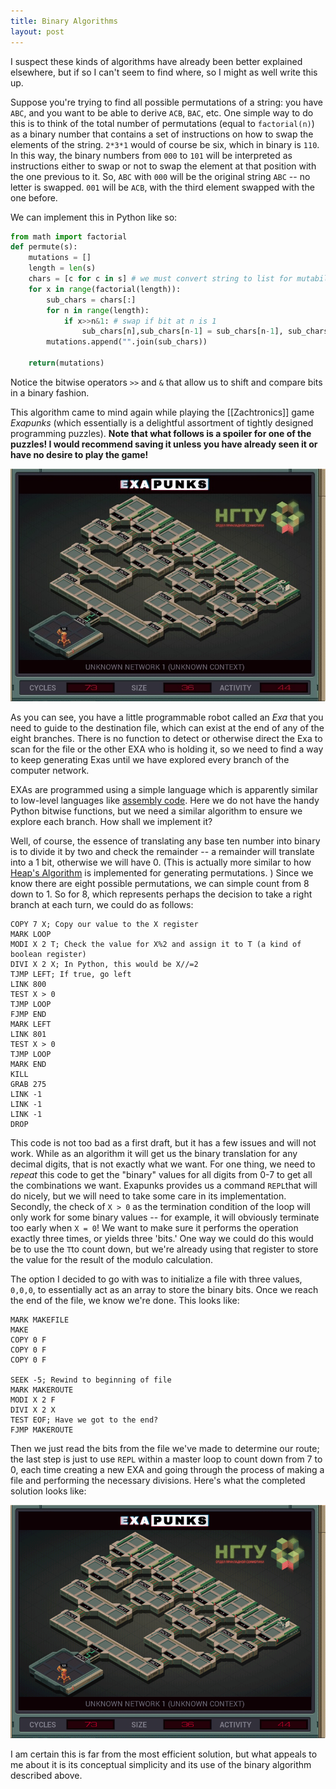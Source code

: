```yaml
---
title: Binary Algorithms
layout: post
---
```



I suspect these kinds of algorithms have already been better explained elsewhere, but if so I can't seem to find where, so I might as well write this up.

Suppose you're trying to find all possible permutations of a string: you have `ABC`, and you want to be able to derive `ACB`, `BAC`, etc. One simple way to do this is to think of the total number of permutations (equal to `factorial(n)`) as a binary number that contains a set of instructions on how to swap the elements of the string. `2*3*1` would of course be six, which in binary is `110`. In this way, the binary numbers from `000` to `101` will be interpreted as instructions either to swap or not to swap the element at that position with the one previous to it. So, `ABC` with `000` will be the original string `ABC` -- no letter is swapped. `001` will be `ACB`, with the third element swapped with the one before. 

We can implement this in Python like so:

```python
from math import factorial
def permute(s):
    mutations = []
    length = len(s)
    chars = [c for c in s] # we must convert string to list for mutability
    for x in range(factorial(length)):
        sub_chars = chars[:]
        for n in range(length):
            if x>>n&1: # swap if bit at n is 1
                sub_chars[n],sub_chars[n-1] = sub_chars[n-1], sub_chars[n]
        mutations.append("".join(sub_chars))

    return(mutations)
```

Notice the bitwise operators `>>` and `&` that allow us to shift and compare bits in a binary fashion. 

This algorithm came to mind again while playing the [[Zachtronics]] game *Exapunks* (which essentially is a delightful assortment of tightly designed programming puzzles). **Note that what follows is a spoiler for one of the puzzles! I would recommend saving it unless you have already seen it or have no desire to play the game!** 

![](assets/images/exa_screen.jpg)

As you can see, you have a little programmable robot called an _Exa_ that you need to guide to the destination file, which can exist at the end of any of the eight branches. There is no function to detect or otherwise direct the Exa to scan for the file or the other EXA who is holding it, so we need to find a way to keep generating Exas until we have explored every branch of the computer network. 

EXAs are programmed using a simple language which is apparently similar to low-level languages like [assembly code](https://steamcommunity.com/app/716490/discussions/0/3491891042510774925/?utm_source=perplexity). Here we do not have the handy Python bitwise functions, but we need a similar algorithm to ensure we explore each branch. How shall we implement it?

Well, of course, the essence of translating any base ten number into binary is to divide it by two and check the remainder -- a remainder will translate into a 1 bit, otherwise we will have 0. (This is actually more similar to how [Heap's Algorithm](https://en.wikipedia.org/wiki/Heap%27s_algorithm) is implemented for generating permutations. ) Since we know there are eight possible permutations, we can simple count from 8 down to 1. So for 8, which represents perhaps the decision to take a right branch at each turn, we could do as follows:

```
COPY 7 X; Copy our value to the X register
MARK LOOP
MODI X 2 T; Check the value for X%2 and assign it to T (a kind of boolean register)
DIVI X 2 X; In Python, this would be X//=2
TJMP LEFT; If true, go left
LINK 800
TEST X > 0
TJMP LOOP
FJMP END
MARK LEFT
LINK 801
TEST X > 0
TJMP LOOP
MARK END
KILL
GRAB 275
LINK -1
LINK -1
LINK -1
DROP
```

This code is not too bad as a first draft, but it has a few issues and will not work. While as an algorithm it will get us the binary translation for any decimal digits, that is not exactly what we want. For one thing, we need to *repeat* this code to get the "binary" values for all digits from 0-7 to get all the combinations we want. Exapunks provides us a command `REPL`that will do nicely, but we will need to take some care in its implementation. Secondly, the check of `X > 0` as the termination condition of the loop will only work for some binary values -- for example, it will obviously terminate too early when `X = 0`! We want to make sure it performs the operation exactly three times, or yields three 'bits.' One way we could do this would be to use the `T`to count down, but we're already using that register to store the value for the result of the modulo calculation. 

The option I decided to go with was to initialize a file with three values, `0,0,0`, to essentially act as an array to store the binary bits. Once we reach the end of the file, we know we're done. This looks like:

```
MARK MAKEFILE
MAKE
COPY 0 F
COPY 0 F
COPY 0 F

SEEK -5; Rewind to beginning of file
MARK MAKEROUTE
MODI X 2 F
DIVI X 2 X
TEST EOF; Have we got to the end?
FJMP MAKEROUTE
```

Then we just read the bits from the file we've made to determine our route; the last step is just to use `REPL` within a master loop to count down from 7 to 0, each time creating a new EXA and going through the process of making a file and performing the necessary divisions. Here's what the completed solution looks like: 

![](assets/images/exapunks_clip.gif)

I am certain this is far from the most efficient solution, but what appeals to me about it is its conceptual simplicity and its use of the binary algorithm described above.